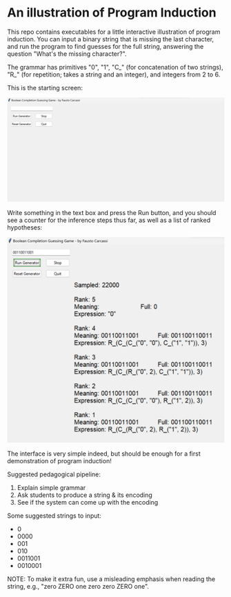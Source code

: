 # An illustration of Program Induction

This repo contains executables for a little interactive illustration of program induction. You can input a binary string that is missing the last character, and run the program to find guesses for the full string, answering the question "What's the missing character?".

The grammar has primitives "0", "1", "C_" (for concatenation of two strings), "R_" (for repetition; takes a string and an integer), and integers from 2 to 6.

This is the starting screen:

![Starting screen](figures/starting_screen.png)

Write something in the text box and press the Run button, and you should see a counter for the inference steps thus far, as well as a list of ranked hypotheses:

![Running screen](figures/running_screen.png)

The interface is very simple indeed, but should be enough for a first demonstration of program induction!

Suggested pedagogical pipeline:
1. Explain simple grammar
2. Ask students to produce a string & its encoding
3. See if the system can come up with the encoding

Some suggested strings to input:
- 0
- 0000
- 001
- 010
- 0011001
- 0010001

NOTE: To make it extra fun, use a misleading emphasis when reading the string, e.g., "zero ZERO one zero zero ZERO one".
